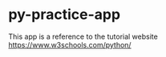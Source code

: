 # py-practice-app

This app is a reference to the tutorial website https://www.w3schools.com/python/
